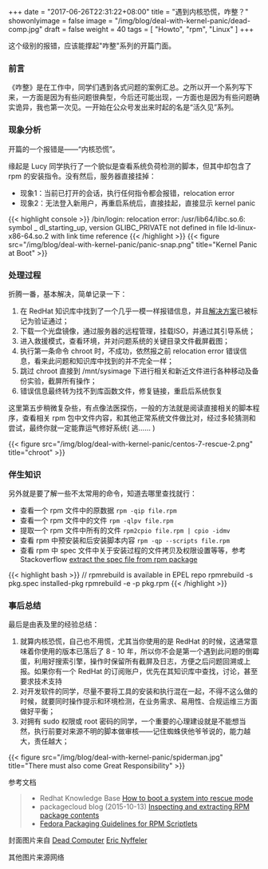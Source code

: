 +++
date = "2017-06-26T22:31:22+08:00"
title = "遇到内核恐慌，咋整？"
showonlyimage = false
image = "/img/blog/deal-with-kernel-panic/dead-comp.jpg"
draft = false
weight = 40
tags = [ "Howto", "rpm", "Linux" ]
+++

这个级别的报错，应该能撑起"咋整"系列的开篇门面。
<!--more-->


### 前言

《咋整》是在工作中，同学们遇到各式问题的案例汇总。之所以开一个系列写下来，一方面是因为有些问题很典型，今后还可能出现，一方面也是因为有些问题确实诡异，我也第一次见。一开始在公众号发出来时起的名是“活久见”系列。

### 现象分析

开篇的一个报错是——“内核恐慌”。

缘起是 Lucy 同学执行了一个貌似是查看系统负荷检测的脚本，但其中却包含了 rpm 的安装指令。没有然后，服务器直接挂掉：

- 现象1：当前已打开的会话，执行任何指令都会报错，relocation error
- 现象2：无法登入新用户，再重启系统后，直接挂起，直接显示 kernel panic

{{< highlight console >}}
/bin/login: relocation error: /usr/lib64/libc.so.6:
    symbol _ dl_starting_up, version GLIBC_PRIVATE not defined
    in file ld-linux-x86-64.so.2 with link time reference
{{< /highlight >}}
{{< figure src="/img/blog/deal-with-kernel-panic/panic-snap.png" title="Kernel Panic at Boot" >}}

### 处理过程

折腾一番，基本解决，简单记录一下：

1. 在 RedHat 知识库中找到了一个几乎一模一样报错信息，并且[解决方案](https://access.redhat.com/solutions/1475913)已被标记为验证通过；
2. 下载一个光盘镜像，通过服务器的远程管理，挂载ISO，并通过其引导系统；
3. 进入救援模式，查看环境，并对问题系统的关键目录文件截屏截图；
4. 执行第一条命令  chroot 时，不成功，依然报之前 relocation error 错误信息，看来此问题和知识库中找到的并不完全一样；
5. 跳过 chroot 直接到 /mnt/sysimage 下进行相关和新近文件进行各种移动及备份实验，截屏所有操作；
6. 错误信息最终转为找不到库函数文件，修复链接，重启后系统恢复

这里第五步稍微复杂些，有点像法医探伤，一般的方法就是阅读直接相关的脚本程序，查看相关 rpm 包中文件内容，和其他正常系统文件做比对，经过多轮猜测和尝试，最终你就一定能靠运气修好系统( 逃…… )

{{< figure src="/img/blog/deal-with-kernel-panic/centos-7-rescue-2.png" title="chroot" >}}

### 伴生知识

另外就是要了解一些不太常用的命令，知道去哪里查找就行：

* 查看一个 rpm 文件中的原数据 ```rpm -qip file.rpm```
* 查看一个 rpm 文件中的文件 ```rpm -qlpv file.rpm```
* 提取一个 rpm 文件中所有的文件 ```rpm2cpio file.rpm | cpio -idmv ```
* 查看 rpm 中预安装和后安装脚本内容 ```rpm -qp --scripts file.rpm ```
* 查看 rpm 中 spec 文件中关于安装过程的文件拷贝及权限设置等等，参考 Stackoverflow [extract the spec file from rpm package](https://stackoverflow.com/a/14168474)


{{< highlight bash >}}
// rpmrebuild is available in EPEL repo
rpmrebuild -s pkg.spec installed-pkg
rpmrebuild -e -p pkg.rpm
{{< /highlight >}}

### 事后总结  

最后是由表及里的经验总结：  

  1. 就算内核恐慌，自己也不用慌，尤其当你使用的是 RedHat 的时候，这通常意味着你使用的版本已落后了 8 - 10 年，所以你不会是第一个遇到此问题的倒霉蛋，利用好搜索引擎，操作时保留所有截屏及日志，方便之后问题回溯或上报。如果你有一个 RedHat 的订阅账户，优先在其知识库中查找，讨论，甚至要求技术支持
  2. 对开发软件的同学，尽量不要将工具的安装和执行混在一起，不得不这么做的时候，就要同时操作提示和环境检测，在业务需求、易用性、合规运维三方面做好平衡；
  3. 对拥有 sudo 权限或 root 密码的同学，一个重要的心理建设就是不能想当然，执行前要对来源不明的脚本做审核——记住蜘蛛侠他爷爷说的，能力越大，责任越大；

{{< figure src="/img/blog/deal-with-kernel-panic/spiderman.jpg" title="There must also come Great Responsibility" >}}


参考文档

> - Redhat Knowledge Base [How to boot a system into rescue mode](https://access.redhat.com/solutions/770703)
> - packagecloud blog (2015-10-13) [Inspecting and extracting RPM package contents]( https://blog.packagecloud.io/eng/2015/10/13/inspect-extract-contents-rpm-packages/)
> - [Fedora Packaging Guidelines for RPM Scriptlets](https://fedoraproject.org/wiki/Packaging:Scriptlets)

封面图片来自 [Dead Computer](https://dribbble.com/shots/538431-Dead-Computer) <a href="https://dribbble.com/doe_eyed"><i class="fa fa-dribbble" aria-hidden="true"></i> Eric Nyffeler</a>  

其他图片来源网络
